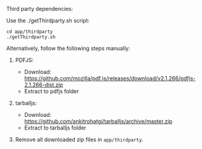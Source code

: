 Third party dependencies:

Use the ./getThirdparty.sh script:

    cd app/thirdparty
    ./getThirdparty.sh

Alternatively, follow the following steps manually:

1) PDFJS:
    - Download: https://github.com/mozilla/pdf.js/releases/download/v2.1.266/pdfjs-2.1.266-dist.zip
    - Extract to pdfjs folder

2) tarballjs:
    - Download: https://github.com/ankitrohatgi/tarballjs/archive/master.zip
    - Extract to tarballjs folder

3) Remove all downloaded zip files in `app/thirdparty`.
